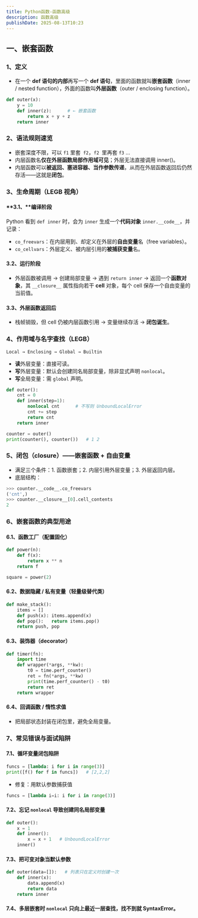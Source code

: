 ```yaml
---
title: Python函数-函数高级
description: 函数高级
publishDate: 2025-08-13T10:23
---
```

## 一、嵌套函数

### 1、定义

* 在一个 **def 语句的内部**再写一个 **def 语句**，里面的函数就叫**嵌套函数**（inner / nested function），外面的函数叫**外层函数**（outer / enclosing function）。

```python
def outer(x):
    y = 10
    def inner(z):      # ← 嵌套函数
        return x + y + z
    return inner
```

### 2、语法规则速览

* 嵌套深度不限，可以 `f1` 里套` f2`，`f2 `里再套 `f3` …
* 内层函数名**仅在外层函数局部作用域可见**；外层无法直接调用 inner()。
* 内层函数可以**被返回、塞进容器、当作参数传递**，从而在外层函数返回后仍然存活——这就是**闭包**。

### 3、生命周期（LEGB 视角）

#### **3.1、**编译阶段

Python 看到 `def inner` 时，会为 `inner` 生成一个**代码对象** `inner.__code__`，并记录：

* `co_freevars`：在内层用到、却定义在外层的**自由变量**名（free variables）。
* `co_cellvars`：外层定义、被内层引用的**被捕获变量**名。

#### 3.2、运行阶段

* 外层函数被调用 → 创建局部变量 → 遇到 `return inner` → 返回一个**函数对象**，其 `__closure__` 属性指向若干 **cell** 对象，每个 cell 保存一个自由变量的当前值。

#### 3.3、外层函数返回后

* 栈帧销毁，但 cell 仍被内层函数引用 → 变量继续存活 → **闭包诞生**。

### 4、作用域与名字查找（LEGB）

`Local → Enclosing → Global → Builtin`

* **读**外层变量：直接可读。
* **写**外层变量：默认会创建同名局部变量，除非显式声明 `nonlocal`。
* **写**全局变量：需 `global` 声明。

```python
def outer():
    cnt = 0
    def inner(step=1):
        nonlocal cnt      # 不写则 UnboundLocalError
        cnt += step
        return cnt
    return inner

counter = outer()
print(counter(), counter())   # 1 2
```

### 5、闭包（closure）——嵌套函数 + 自由变量

* 满足三个条件：1. 函数嵌套；2. 内层引用外层变量；3. 外层返回内层。
* 底层结构：

```python
>>> counter.__code__.co_freevars
('cnt',)
>>> counter.__closure__[0].cell_contents
2
```

### 6、嵌套函数的典型用途

#### 6.1、函数工厂（配置固化）

```python
def power(n):
    def f(x):
        return x ** n
    return f

square = power(2)
```

#### 6.2、数据隐藏 / 私有变量（轻量级替代类）

```python
def make_stack():
    items = []
    def push(x): items.append(x)
    def pop():   return items.pop()
    return push, pop
```

#### 6.3、装饰器（decorator）

```python
def timer(fn):
    import time
    def wrapper(*args, **kw):
        t0 = time.perf_counter()
        ret = fn(*args, **kw)
        print(time.perf_counter() - t0)
        return ret
    return wrapper
```

#### 6.4、回调函数 / 惰性求值

* 把局部状态封装在闭包里，避免全局变量。

### 7、常见错误与面试陷阱

#### 7.1、循环变量闭包陷阱

```python
funcs = [lambda: i for i in range(3)]
print([f() for f in funcs])   # [2,2,2]
```

* 修复：用默认参数捕获值

```python
funcs = [lambda i=i: i for i in range(3)]
```

#### 7.2、忘记 `nonlocal` 导致创建同名局部变量

```python
def outer():
    x = 1
    def inner():
        x = x + 1   # UnboundLocalError
    inner()
```

#### 7.3、把可变对象当默认参数

```python
def outer(data=[]):   # 列表只在定义时创建一次
    def inner(x):
        data.append(x)
        return data
    return inner
```

#### 7.4、多层嵌套时 `nonlocal` 只向上最近一层查找，找不到就 SyntaxError。
